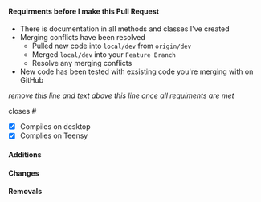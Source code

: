 #### Requirments before I make this Pull Request
- There is documentation in all methods and classes I've created
- Merging conflicts have been resolved
    - Pulled new code into `local/dev` from `origin/dev`
    - Merged `local/dev` into your `Feature Branch`
    - Resolve any merging conflicts
- New code has been tested with exsisting code you're merging with on GitHub

*remove this line and text above this line once all requiments are met*

closes #

* [X] Compiles on desktop
* [X] Complies on Teensy

#### Additions

#### Changes

#### Removals

